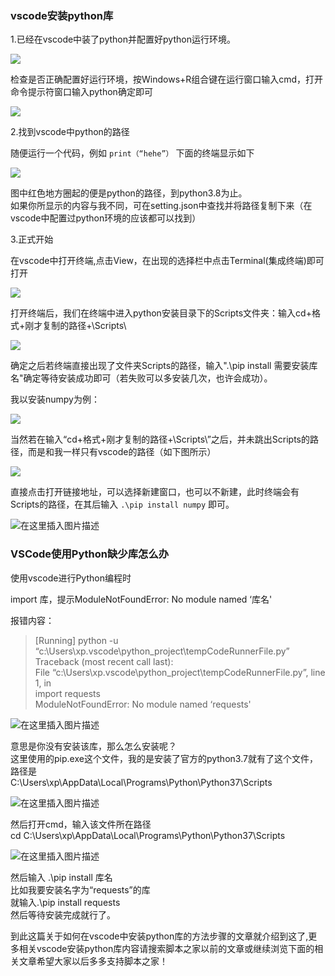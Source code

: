 ###  vscode安装python库

1.已经在vscode中装了python并配置好python运行环境。

![](https://img.jbzj.com/file_images/article/202101/2021010609493121.png)  

检查是否正确配置好运行环境，按Windows+R组合键在运行窗口输入cmd，打开命令提示符窗口输入python确定即可

![](https://img.jbzj.com/file_images/article/202101/2021010609493122.png)

2.找到vscode中python的路径

随便运行一个代码，例如 ` print（“hehe”） ` 下面的终端显示如下

![](https://img.jbzj.com/file_images/article/202101/2021010609493123.png)  

图中红色地方圈起的便是python的路径，到python3.8为止。  
如果你所显示的内容与我不同，可在setting.json中查找并将路径复制下来（在vscode中配置过python环境的应该都可以找到）

3.正式开始

在vscode中打开终端,点击View，在出现的选择栏中点击Terminal(集成终端)即可打开  

![](https://img.jbzj.com/file_images/article/202101/2021010609493224.png)  

打开终端后，我们在终端中进入python安装目录下的Scripts文件夹：输入cd+格式+刚才复制的路径+\Scripts\

![](https://img.jbzj.com/file_images/article/202101/2021010609493225.png)  

确定之后若终端直接出现了文件夹Scripts的路径，输入".\pip install
需要安装库名"确定等待安装成功即可（若失败可以多安装几次，也许会成功）。  

我以安装numpy为例：

![](https://img.jbzj.com/file_images/article/202101/2021010609493226.jpg)

当然若在输入“cd+格式+刚才复制的路径+\Scripts\”之后，并未跳出Scripts的路径，而是和我一样只有vscode的路径（如下图所示）

![](https://img.jbzj.com/file_images/article/202101/2021010609493227.png)  

直接点击打开链接地址，可以选择新建窗口，也可以不新建，此时终端会有Scripts的路径，在其后输入 ` .\pip install numpy ` 即可。

![在这里插入图片描述](https://img.jbzj.com/file_images/article/202101/2021010609493328.png)

###  VSCode使用Python缺少库怎么办

使用vscode进行Python编程时

import 库，提示ModuleNotFoundError: No module named ‘库名'

报错内容：  

> [Running] python -u
> “c:\Users\xp.vscode\python_project\tempCodeRunnerFile.py”  
>  Traceback (most recent call last):  
>  File “c:\Users\xp.vscode\python_project\tempCodeRunnerFile.py”, line 1, in  
>  import requests  
>  ModuleNotFoundError: No module named ‘requests'  
>

![在这里插入图片描述](https://img.jbzj.com/file_images/article/202101/2021010609535729.png)  

意思是你没有安装该库，那么怎么安装呢？  
这里使用的pip.exe这个文件，我的是安装了官方的python3.7就有了这个文件，路径是  
C:\Users\xp\AppData\Local\Programs\Python\Python37\Scripts  

![在这里插入图片描述](https://img.jbzj.com/file_images/article/202101/2021010609535830.png)  

然后打开cmd，输入该文件所在路径  
cd C:\Users\xp\AppData\Local\Programs\Python\Python37\Scripts  

![在这里插入图片描述](https://img.jbzj.com/file_images/article/202101/2021010609535831.png)

然后输入 .\pip install 库名  
比如我要安装名字为“requests”的库  
就输入.\pip install requests  
然后等待安装完成就行了。

到此这篇关于如何在vscode中安装python库的方法步骤的文章就介绍到这了,更多相关vscode安装python库内容请搜索脚本之家以前的文章或继续浏览下面的相关文章希望大家以后多多支持脚本之家！

